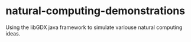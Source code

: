 # natural-computing-demonstrations
Using the libGDX java framework to simulate variouse natural computing ideas.
